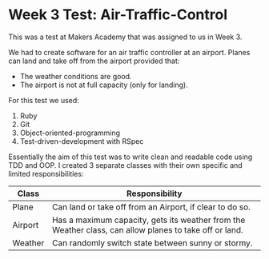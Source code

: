 Week 3 Test: Air-Traffic-Control 
===================

This was a test at Makers Academy that was assigned to us in Week 3.

We had to create software for an air traffic controller at an airport. Planes can land and take off from the airport provided that: 
* The weather conditions are good.
* The airport is not at full capacity (only for landing).

For this test we used:

1. Ruby
2. Git
3. Object-oriented-programming
4. Test-driven-development with RSpec

Essentially the aim of this test was to write clean and readable code using TDD and OOP. I created 3 separate classes with their own specific and limited responsibilities:

  Class   | Responsibility
  -------------  | -------------
  Plane | Can land or take off from an Airport, if clear to do so.
  Airport   | Has a maximum capacity, gets its weather from the Weather class, can allow planes to take off or land.
  Weather   | Can randomly switch state between sunny or stormy.
